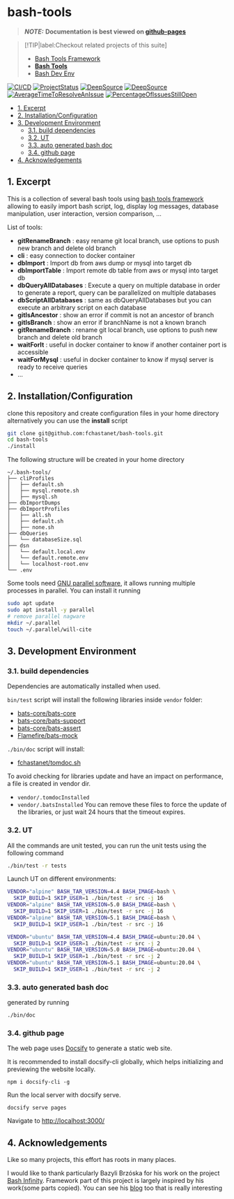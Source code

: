 # bash-tools

<!-- remove -->

> **_NOTE:_** **Documentation is best viewed on
> [github-pages](https://fchastanet.github.io/bash-tools/)**

<!-- endRemove -->

> [!TIP|label:Checkout related projects of this suite]
>
> - [Bash Tools Framework](https://fchastanet.github.io/bash-tools-framework/)
> - **[Bash Tools](https://fchastanet.github.io/bash-tools/)**
> - [Bash Dev Env](https://fchastanet.github.io/bash-dev-env/)

<!-- prettier-ignore-start -->
<!-- markdownlint-capture -->
<!-- markdownlint-disable -->

[![CI/CD](
  https://github.com/fchastanet/bash-tools/actions/workflows/lint-test.yml/badge.svg
)](
  https://github.com/fchastanet/bash-tools/actions?query=workflow%3A%22Lint+and+test%22+branch%3Amaster
)
[![ProjectStatus](
  http://opensource.box.com/badges/active.svg
)](
  http://opensource.box.com/badges
  'Project Status'
)
[![DeepSource](
  https://deepsource.io/gh/fchastanet/bash-tools.svg/?label=active+issues&show_trend=true
)](
  https://deepsource.io/gh/fchastanet/bash-tools/?ref=repository-badge
)
[![DeepSource](
  https://deepsource.io/gh/fchastanet/bash-tools.svg/?label=resolved+issues&show_trend=true
)](
  https://deepsource.io/gh/fchastanet/bash-tools/?ref=repository-badge
)
[![AverageTimeToResolveAnIssue](
  http://isitmaintained.com/badge/resolution/fchastanet/bash-tools.svg
)](
  http://isitmaintained.com/project/fchastanet/bash-tools
  'Average time to resolve an issue'
)
[![PercentageOfIssuesStillOpen](
  http://isitmaintained.com/badge/open/fchastanet/bash-tools.svg
)](
  http://isitmaintained.com/project/fchastanet/bash-tools
  'Percentage of issues still open'
)
<!-- markdownlint-restore -->
<!-- prettier-ignore-end -->

- [1. Excerpt](#1-excerpt)
- [2. Installation/Configuration](#2-installationconfiguration)
- [3. Development Environment](#3-development-environment)
  - [3.1. build dependencies](#31-build-dependencies)
  - [3.2. UT](#32-ut)
  - [3.3. auto generated bash doc](#33-auto-generated-bash-doc)
  - [3.4. github page](#34-github-page)
- [4. Acknowledgements](#4-acknowledgements)

## 1. Excerpt

This is a collection of several bash tools using
[bash tools framework](https://fchastanet.github.io/bash-tools-framework/)
allowing to easily import bash script, log, display log messages, database
manipulation, user interaction, version comparison, ...

List of tools:

- **gitRenameBranch** : easy rename git local branch, use options to push new
  branch and delete old branch
- **cli** : easy connection to docker container
- **dbImport** : Import db from aws dump or mysql into target db
- **dbImportTable** : Import remote db table from aws or mysql into target db
- **dbQueryAllDatabases** : Execute a query on multiple database in order to
  generate a report, query can be parallelized on multiple databases
- **dbScriptAllDatabases** : same as dbQueryAllDatabases but you can execute an
  arbitrary script on each database
- **gitIsAncestor** : show an error if commit is not an ancestor of branch
- **gitIsBranch** : show an error if branchName is not a known branch
- **gitRenameBranch** : rename git local branch, use options to push new branch
  and delete old branch
- **waitForIt** : useful in docker container to know if another container port
  is accessible
- **waitForMysql** : useful in docker container to know if mysql server is ready
  to receive queries
- ...

## 2. Installation/Configuration

clone this repository and create configuration files in your home directory
alternatively you can use the **install** script

```bash
git clone git@github.com:fchastanet/bash-tools.git
cd bash-tools
./install
```

The following structure will be created in your home directory

```text
~/.bash-tools/
├── cliProfiles
│   ├── default.sh
│   ├── mysql.remote.sh
│   ├── mysql.sh
├── dbImportDumps
├── dbImportProfiles
│   ├── all.sh
│   ├── default.sh
│   ├── none.sh
├── dbQueries
│   └── databaseSize.sql
├── dsn
│   └── default.local.env
│   └── default.remote.env
│   └── localhost-root.env
└── .env
```

Some tools need [GNU parallel software](https://www.gnu.org/software/parallel/),
it allows running multiple processes in parallel. You can install it running

```bash
sudo apt update
sudo apt install -y parallel
# remove parallel nagware
mkdir ~/.parallel
touch ~/.parallel/will-cite
```

## 3. Development Environment

### 3.1. build dependencies

Dependencies are automatically installed when used.

`bin/test` script will install the following libraries inside `vendor` folder:

- [bats-core/bats-core](https://github.com/bats-core/bats-core.git)
- [bats-core/bats-support](https://github.com/bats-core/bats-support.git)
- [bats-core/bats-assert](https://github.com/bats-core/bats-assert.git)
- [Flamefire/bats-mock](https://github.com/Flamefire/bats-mock.git)

`./bin/doc` script will install:

- [fchastanet/tomdoc.sh](https://github.com/fchastanet/tomdoc.sh.git)

To avoid checking for libraries update and have an impact on performance, a file
is created in vendor dir.

- `vendor/.tomdocInstalled`
- `vendor/.batsInstalled` You can remove these files to force the update of the
  libraries, or just wait 24 hours that the timeout expires.

### 3.2. UT

All the commands are unit tested, you can run the unit tests using the following
command

```bash
./bin/test -r tests
```

Launch UT on different environments:

```bash
VENDOR="alpine" BASH_TAR_VERSION=4.4 BASH_IMAGE=bash \
  SKIP_BUILD=1 SKIP_USER=1 ./bin/test -r src -j 16
VENDOR="alpine" BASH_TAR_VERSION=5.0 BASH_IMAGE=bash \
  SKIP_BUILD=1 SKIP_USER=1 ./bin/test -r src -j 16
VENDOR="alpine" BASH_TAR_VERSION=5.1 BASH_IMAGE=bash \
  SKIP_BUILD=1 SKIP_USER=1 ./bin/test -r src -j 16

VENDOR="ubuntu" BASH_TAR_VERSION=4.4 BASH_IMAGE=ubuntu:20.04 \
  SKIP_BUILD=1 SKIP_USER=1 ./bin/test -r src -j 2
VENDOR="ubuntu" BASH_TAR_VERSION=5.0 BASH_IMAGE=ubuntu:20.04 \
  SKIP_BUILD=1 SKIP_USER=1 ./bin/test -r src -j 2
VENDOR="ubuntu" BASH_TAR_VERSION=5.1 BASH_IMAGE=ubuntu:20.04 \
  SKIP_BUILD=1 SKIP_USER=1 ./bin/test -r src -j 2
```

### 3.3. auto generated bash doc

generated by running

```bash
./bin/doc
```

### 3.4. github page

The web page uses [Docsify](https://docsify.js.org/) to generate a static web
site.

It is recommended to install docsify-cli globally, which helps initializing and
previewing the website locally.

`npm i docsify-cli -g`

Run the local server with docsify serve.

`docsify serve pages`

Navigate to <http://localhost:3000/>

## 4. Acknowledgements

Like so many projects, this effort has roots in many places.

I would like to thank particularly Bazyli Brzóska for his work on the project
[Bash Infinity](https://github.com/niieani/bash-oo-framework). Framework part of
this project is largely inspired by his work(some parts copied). You can see his
[blog](https://invent.life/project/bash-infinity-framework) too that is really
interesting
